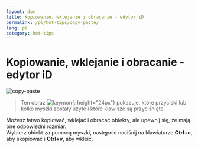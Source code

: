 ```yaml
---
layout: doc
title: Kopiowanie, wklejanie i obracanie - edytor iD
permalink: /pl/hot-tips/copy-paste/
lang: pl
category: hot-tips
---
```


Kopiowanie, wklejanie i obracanie - edytor iD
============

![copy-paste][]

> Ten obraz ![keymon]{: height="24px"} pokazuje, które przyciski lub kółko myszki zostały użyte i które klawisze są przyciśnięte.  

Możesz łatwo kopiować, wklejać i obracać obiekty, ale upewnij się, że mają one odpowiedni rozmiar.  
Wybierz obiekt za pomocą myszki, następnie naciśnij na klawiaturze **Ctrl+c**, aby skopiować i **Ctrl+v**, aby wkleić.  

[copy-paste]:/images/hot-tips/copy-paste.gif
[keymon]:/images/hot-tips/keymon.png